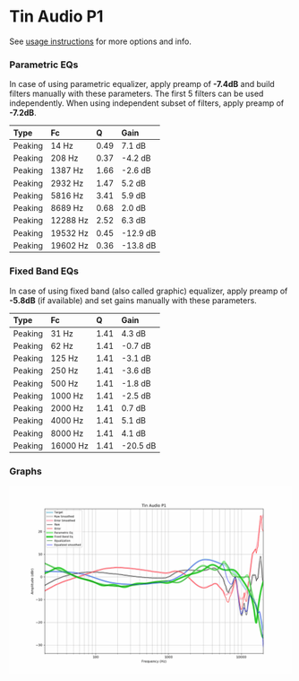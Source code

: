 # Tin Audio P1
See [usage instructions](https://github.com/jaakkopasanen/AutoEq#usage) for more options and info.

### Parametric EQs
In case of using parametric equalizer, apply preamp of **-7.4dB** and build filters manually
with these parameters. The first 5 filters can be used independently.
When using independent subset of filters, apply preamp of **-7.2dB**.

| Type    | Fc       |    Q | Gain     |
|:--------|:---------|:-----|:---------|
| Peaking | 14 Hz    | 0.49 | 7.1 dB   |
| Peaking | 208 Hz   | 0.37 | -4.2 dB  |
| Peaking | 1387 Hz  | 1.66 | -2.6 dB  |
| Peaking | 2932 Hz  | 1.47 | 5.2 dB   |
| Peaking | 5816 Hz  | 3.41 | 5.9 dB   |
| Peaking | 8689 Hz  | 0.68 | 2.0 dB   |
| Peaking | 12288 Hz | 2.52 | 6.3 dB   |
| Peaking | 19532 Hz | 0.45 | -12.9 dB |
| Peaking | 19602 Hz | 0.36 | -13.8 dB |

### Fixed Band EQs
In case of using fixed band (also called graphic) equalizer, apply preamp of **-5.8dB**
(if available) and set gains manually with these parameters.

| Type    | Fc       |    Q | Gain     |
|:--------|:---------|:-----|:---------|
| Peaking | 31 Hz    | 1.41 | 4.3 dB   |
| Peaking | 62 Hz    | 1.41 | -0.7 dB  |
| Peaking | 125 Hz   | 1.41 | -3.1 dB  |
| Peaking | 250 Hz   | 1.41 | -3.6 dB  |
| Peaking | 500 Hz   | 1.41 | -1.8 dB  |
| Peaking | 1000 Hz  | 1.41 | -2.5 dB  |
| Peaking | 2000 Hz  | 1.41 | 0.7 dB   |
| Peaking | 4000 Hz  | 1.41 | 5.1 dB   |
| Peaking | 8000 Hz  | 1.41 | 4.1 dB   |
| Peaking | 16000 Hz | 1.41 | -20.5 dB |

### Graphs
![](./Tin%20Audio%20P1.png)